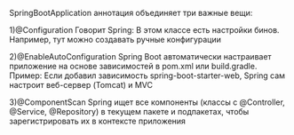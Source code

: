 SpringBootApplication аннотация объединяет три важные вещи:

1)@Configuration
Говорит Spring: В этом классе есть настройки бинов. Например, тут можно создавать ручные конфигурации

2)@EnableAutoConfiguration
Spring Boot автоматически настраивает приложение на основе зависимостей в pom.xml или build.gradle.
Пример: Если добавил зависимость spring-boot-starter-web, Spring сам настроит веб-сервер (Tomcat) и MVC

3)@ComponentScan
Spring ищет все компоненты (классы с @Controller, @Service, @Repository) в текущем пакете и подпакетах, чтобы зарегистрировать их в контексте приложения